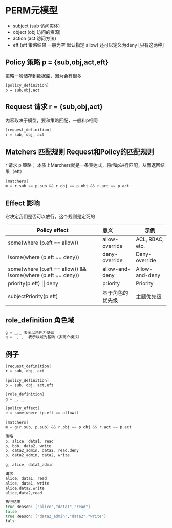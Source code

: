 # PERM元模型
* subject (sub 访问实体)
* object (obj 访问的资源)
* action (act 访问方法)
* eft (eft 策略结果 一般为空 默认指定 allow) 还可以定义为deny [只有这两种]
## Policy 策略 p = {sub,obj,act,eft}
策略一般储存到数据库，因为会有很多
```
[policy_definition]
p = sub,obj,act
```
## Request 请求 r = {sub,obj,act}
内容取决于模型，要和策略匹配，一般和p相同
```go
[request_definition]
r = sub, obj, act
```

## Matchers 匹配规则 Request和Policy的匹配规则
 r 请求 p 策略；
 本质上Marchers就是一条表达式，将r和p进行匹配，从而返回结果（eft）
 ```go
[matchers]
m = r.sub == p.sub && r.obj == p.obj && r.act == p.act
 ```
## Effect 影响
它决定我们是否可以放行，这个规则是定死的

| Policy effect                                                | 意义               | 示例              |
|--------------------------------------------------------------|:-----------------|-----------------|
| some(where (p.eft == allow))                                 | 	allow-override	 | ACL, RBAC, etc. |
| !some(where (p.eft == deny))                                 | 	deny-override   | 	Deny-override  |
| some(where (p.eft == allow)) && !some(where (p.eft == deny)) | 	allow-and-deny  | 	Allow-and-deny |
| priority(p.eft) \|\| deny                                    | priority         | 	Priority       |
| subjectPriority(p.eft)                                       | 	基于角色的优先级        | 	主题优先级          |

## role_definition 角色域
```go
g = _,_ 表示以角色为基础
g = _,_,_ 表示以域为基础（多商户模式）
```
## 例子
```go
[request_definition]
r = sub, obj, act

[policy_definition]
p = sub, obj, act,eft

[role_definition]
g = _, _

[policy_effect]
e = some(where (p.eft == allow))

[matchers]
m = g(r.sub, p.sub) && r.obj == p.obj && r.act == p.act
```
```go
策略
p, alice, data1, read
p, bob, data2, write
p, data2_admin, data2, read,deny
p, data2_admin, data2, write

g, alice, data2_admin
```
```go
请求
alice, data1, read
alice, data1, write
alice,data2,write
alice,data2,read
```
```go
执行结果
true Reason: ["alice","data1","read"]
false
true Reason: ["data2_admin","data2","write"]
fals
```